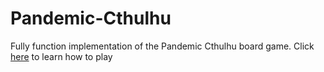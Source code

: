 # Pandemic-Cthulhu
Fully function implementation of the Pandemic Cthulhu board game.
Click [here](https://images-cdn.zmangames.com/us-east-1/filer_public/61/48/614851a3-e149-49b4-861d-e056723a3097/zm7114_pandemic_reign_of_cthulhu_rules.pdf) to learn how to play
